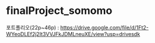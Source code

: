 # finalProject_somomo

포트폴리오(22p~46p) : https://drive.google.com/file/d/1Ft2-WYeoDLEf2j2It3VVJFkJDMLneuXE/view?usp=drivesdk
